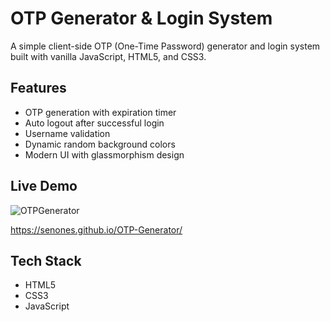 # OTP Generator & Login System

A simple client-side OTP (One-Time Password) generator and login system built with vanilla JavaScript, HTML5, and CSS3.

## Features

- OTP generation with expiration timer
- Auto logout after successful login
- Username validation
- Dynamic random background colors
- Modern UI with glassmorphism design

## Live Demo
![OTPGenerator](https://github.com/user-attachments/assets/7ce7cad7-7fc7-418b-9611-ca79f8529529)

https://senones.github.io/OTP-Generator/


## Tech Stack

- HTML5
- CSS3
- JavaScript
